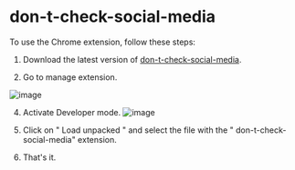 # don-t-check-social-media

To use the Chrome extension, follow these steps:

1. Download the latest version of [don-t-check-social-media]([https://github.com/whritedev/don-t-check-social-media](https://github.com/whritedev/don-t-check-social-media/releases)).

2. Go to manage extension.

![image](https://github.com/user-attachments/assets/21674c2f-0493-451c-9930-eebb5e2d1334)

4. Activate Developer mode.
   ![image](https://github.com/user-attachments/assets/d17cc48a-ed11-4fe8-8b95-58b9567da6b3)


6. Click on " Load unpacked " and select the file with the " don-t-check-social-media" extension.

7. That's it.
